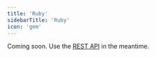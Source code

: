 ```yaml
---
title: 'Ruby'
sidebarTitle: 'Ruby'
icon: 'gem'
---
```


Coming soon. Use the [REST API](/reference/api) in the meantime.
